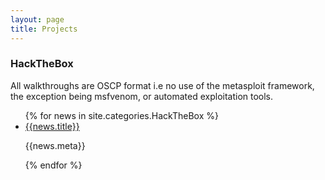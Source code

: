 ```yaml
---
layout: page
title: Projects
---
```



### HackTheBox

All walkthroughs are OSCP format i.e no use of the metasploit framework, the exception being msfvenom, or automated exploitation tools.
<ul>
  {% for news in site.categories.HackTheBox %}
  <li>
    <a href="{{ site.baseurl }}/{{ news.url }}">{{news.title}}</a>
    <p>{{news.meta}}</p>
  </li>
  {% endfor %}
</ul>


<!-- original code
<ul class="posts">
  {% for post in site.posts %}

    {% unless post.next %}
      <h3>{{ post.date | date: '%Y' }}</h3>
    {% else %}
      {% capture year %}{{ post.date | date: '%Y' }}{% endcapture %}
      {% capture nyear %}{{ post.next.date | date: '%Y' }}{% endcapture %}
      {% if year != nyear %}
        <h3>{{ post.date | date: '%Y' }}</h3>
      {% endif %}
    {% endunless %}

    <li itemscope>
      <a href="{{ site.github.url }}{{ post.url }}">{{ post.title }}</a>
      <p class="post-date"><span><i class="fa fa-calendar" aria-hidden="true"></i> {{ post.date | date: "%B %-d" }} - <i class="fa fa-clock-o" aria-hidden="true"></i> {% include read-time.html %}</span></p>
    </li>

  {% endfor %}
</ul>
-->
